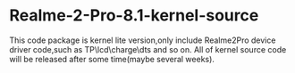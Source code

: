 # Realme-2-Pro-8.1-kernel-source
This code package is kernel lite version,only include Realme2Pro device driver code,such as TP\lcd\charge\dts and so on.
All of kernel source code will be released after some time(maybe several weeks).
